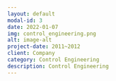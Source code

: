 ```yaml
---
layout: default
modal-id: 3
date: 2022-01-07
img: control_engineering.png
alt: image-alt
project-date: 2011~2012
client: Company
category: Control Engineering
description: Control Engineering
---
```

